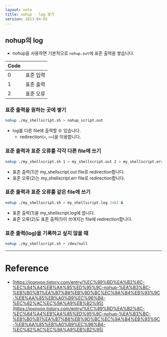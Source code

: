 ```yaml
---
layout: note
title: nohup - log 쌓기
version: 2023-04-05
---
```





## nohup의 log

- nohup을 사용하면 기본적으로 `nohup.out`에 표준 출력을 쌓습니다.

| Code |  |
| - | - |
| 0 | 표준 입력 |
| 1 | 표준 출력 |
| 2 | 표준 오류 |


### 표준 출력을 원하는 곳에 쌓기

```sh
nohup ./my_shellscript.sh > nohup_script.out
```
- log를 다른 file에 출력할 수 있습니다.
    - redirection(`>`, `>>`)을 이용합니다.


### 표준 출력과 표준 오류를 각각 다른 file에 쓰기

```sh
nohup ./my_shellscript.sh 1 > my_shellscript.out 2 > my_shellscript.err &
```
- 표준 출력(1)은 my_shellscript.out file로 redirection합니다.
- 표준 오류(2)는 my_shellscript.err file로 redirection합니다.


### 표준 출력과 표준 오류를 같은 file에 쓰기

```sh
nohup ./my_shellscript.sh > my_shellscript.log 2>&1 &
```
- 표준 출력(1)을 my_shellscript.log에 씁니다.
- 표준 오류(2)도 표준 출력(1)이 쓰여지는 file에 redirection합니다.


### 표준 출력(log)을 기록하고 싶지 않을 때

```sh
nohup ./my_shellscript.sh > /dev/null
```




---




# Reference

- [https://joonyon.tistory.com/entry/%EC%89%BD%EA%B2%8C-%EC%84%A4%EB%AA%85%ED%95%9C-nohup-%EA%B3%BC-%EB%B0%B1%EA%B7%B8%EB%9D%BC%EC%9A%B4%EB%93%9C-%EB%AA%85%EB%A0%B9%EC%96%B4-%EC%82%AC%EC%9A%A9%EB%B2%95](https://joonyon.tistory.com/entry/%EC%89%BD%EA%B2%8C-%EC%84%A4%EB%AA%85%ED%95%9C-nohup-%EA%B3%BC-%EB%B0%B1%EA%B7%B8%EB%9D%BC%EC%9A%B4%EB%93%9C-%EB%AA%85%EB%A0%B9%EC%96%B4-%EC%82%AC%EC%9A%A9%EB%B2%95)
